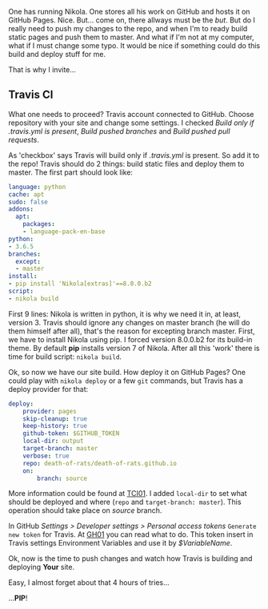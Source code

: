 <!--
.. title: 0x02 travis + nikola
.. slug: travis-nikola
.. date: 2018-05-25 00:00:00 UTC
.. tags: travis,travis-ci,nikola
.. category: configure
.. link: 
.. description: How to use travis-ci to build Nikola static pages and deploy them on GitHub Pages.
.. type: text
-->

One has running Nikola. One stores all his work on GitHub and hosts it on GitHub Pages. Nice. But... come on, there allways must be the *but*. But do I really need to push my changes to the repo, and when I'm to ready build static pages and push them to master. And what if I'm not at my computer, what if I must change some typo. It would be nice if something could do this build and deploy stuff for me.

That is why I invite...

<!-- TEASER_END -->

## Travis CI

What one needs to proceed? Travis account connected to GitHub. Choose repository with your site and change some settings. I checked *Build only if .travis.yml is present*, *Build pushed branches* and *Build pushed pull requests*. 

As 'checkbox' says Travis will build only if *.travis.yml* is present. So add it to the repo! Travis should do 2 things: build static files and deploy them to master. The first part should look like:

```yml
language: python
cache: apt
sudo: false
addons:
  apt:
    packages:
    - language-pack-en-base
python:
- 3.6.5
branches:
  except:
  - master
install:
- pip install 'Nikola[extras]'==8.0.0.b2
script:
- nikola build 
```

First 9 lines: Nikola is written in python, it is why we need it in, at least, version 3. 
Travis should ignore any changes on master branch (he will do them himself after all), that's the 
reason for excepting branch master. First, we have to install Nikola using pip. I forced 
version 8.0.0.b2 for its build-in theme. By default **pip** installs version 7 of Nikola. After all 
this 'work' there is time for build script: `nikola build`.

Ok, so now we have our site build. How deploy it on GitHub Pages? One could play with `nikola deploy` 
or a few `git` commands, but Travis has a deploy provider for that:

```yml
deploy:
    provider: pages
    skip-cleanup: true
    keep-history: true
    github-token: $GITHUB_TOKEN
    local-dir: output
    target-branch: master
    verbose: true
    repo: death-of-rats/death-of-rats.github.io
    on:
		branch: source
```

More information could be found at [TCI01](https://docs.travis-ci.com/user/deployment/pages/). 
I added `local-dir` to set what should be deployed and where (`repo` and `target-branch: master`). 
This operation should take place on *source* branch.

In GitHub *Settings > Developer settings > Personal access tokens* `Generate new token` for Travis. 
At [GH01](https://help.github.com/articles/creating-a-personal-access-token-for-the-command-line/) 
you can read what to do. This token insert in Travis settings Environment Variables and use it by 
*$VariableName*. 

Ok, now is the time to push changes and watch how Travis is building and deploying **Your** site.

Easy, I almost forget about that 4 hours of tries...

...**PIP**!
